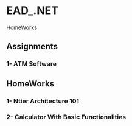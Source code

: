 # EAD_.NET
HomeWorks
## Assignments
### 1- ATM Software

## HomeWorks
### 1- Ntier Architecture 101
### 2- Calculator With Basic Functionalities
